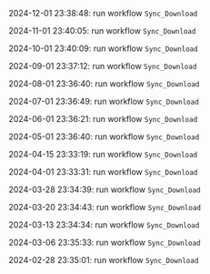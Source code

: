 2024-12-01 23:38:48: run workflow `Sync_Download` 

2024-11-01 23:40:05: run workflow `Sync_Download` 

2024-10-01 23:40:09: run workflow `Sync_Download` 

2024-09-01 23:37:12: run workflow `Sync_Download` 

2024-08-01 23:36:40: run workflow `Sync_Download` 

2024-07-01 23:36:49: run workflow `Sync_Download` 

2024-06-01 23:36:21: run workflow `Sync_Download` 

2024-05-01 23:36:40: run workflow `Sync_Download` 

2024-04-15 23:33:19: run workflow `Sync_Download` 

2024-04-01 23:33:31: run workflow `Sync_Download` 

2024-03-28 23:34:39: run workflow `Sync_Download` 

2024-03-20 23:34:43: run workflow `Sync_Download` 

2024-03-13 23:34:34: run workflow `Sync_Download` 

2024-03-06 23:35:33: run workflow `Sync_Download` 

2024-02-28 23:35:01: run workflow `Sync_Download` 


